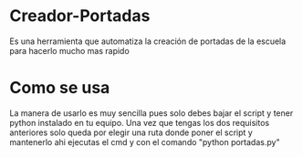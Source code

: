 # Creador-Portadas
Es una herramienta que automatiza la creación de portadas de la escuela para hacerlo mucho mas rapido

# Como se usa
La manera de usarlo es muy sencilla pues solo debes bajar el script y tener python instalado en tu equipo.
Una vez que tengas los dos requisitos anteriores solo queda por elegir una ruta donde poner el script y mantenerlo ahi
ejecutas el cmd y con el comando  "python portadas.py"
